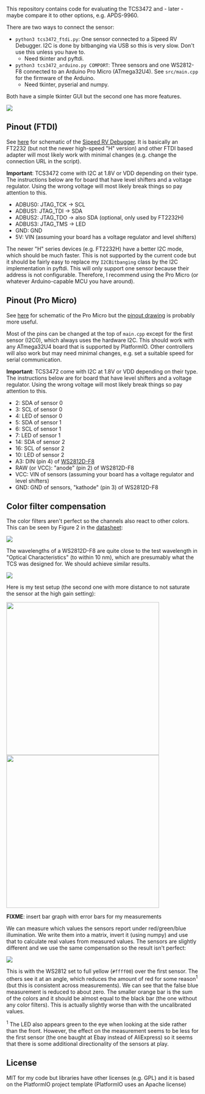 This repository contains code for evaluating the TCS3472 and - later - maybe compare it to other options, e.g. APDS-9960.

There are two ways to connect the sensor:

* `python3 tcs3472_ftdi.py`: One sensor connected to a Sipeed RV Debugger. I2C is done by bitbanging via USB so this is very slow. Don't use this unless you have to.
  * Need tkinter and pyftdi.
* `python3 tcs3472_arduino.py COMPORT`: Three sensors and one WS2812-F8 connected to an Arduino Pro Micro (ATmega32U4). See `src/main.cpp` for the firmware of the Arduino.
  * Need tkinter, pyserial and numpy.

Both have a simple tkinter GUI but the second one has more features.

![](images/tcs3472-gui.png)


Pinout (FTDI)
-------------

See [here](https://github.com/kprasadvnsi/tang-doc/releases/download/1.0.0/FT2232D.Schematic.pdf) for schematic of the [Sipeed RV Debugger](https://tang.sipeed.com/en/hardware-overview/rv-debugger/).
It is basically an FT2232 (but not the newer high-speed "H" version) and other FTDI based adapter will most likely work with minimal changes (e.g. change the connection URL in the script).

**Important**: TCS3472 come with I2C at 1.8V or VDD depending on their type. The instructions below are for board that have level shifters and a voltage regulator. Using the wrong voltage will most likely break things so pay attention to this.

* ADBUS0: JTAG_TCK -> SCL
* ADBUS1: JTAG_TDI -> SDA
* ADBUS2: JTAG_TDO -> also SDA  (optional, only used by FT2232H)
* ADBUS3: JTAG_TMS -> LED
* GND: GND
* 5V: VIN (assuming your board has a voltage regulator and level shifters)

The newer "H" series devices (e.g. FT2232H) have a better I2C mode, which should be much faster. This is not supported by the current code but it should be fairly easy to replace my `I2CBitbanging` class
by the I2C implementation in pyftdi. This will only support one sensor because their address is not configurable. Therefore, I recommend using the Pro Micro (or whatever Arduino-capable MCU you have around).


Pinout (Pro Micro)
------------------

See [here](https://cdn.sparkfun.com/datasheets/Dev/Arduino/Boards/Pro_Micro_v13b.pdf) for schematic of the Pro Micro but the [pinout drawing](https://learn.sparkfun.com/tutorials/pro-micro--fio-v3-hookup-guide/hardware-overview-pro-micro) is probably more useful.

Most of the pins can be changed at the top of `main.cpp` except for the first sensor (I2C0), which always uses the hardware I2C. This should work with any ATmega32U4 board that is supported by PlatformIO. Other controllers will also work but may need minimal changes, e.g. set a suitable speed for serial communication.

**Important**: TCS3472 come with I2C at 1.8V or VDD depending on their type. The instructions below are for board that have level shifters and a voltage regulator. Using the wrong voltage will most likely break things so pay attention to this.

* 2:  SDA of sensor 0
* 3:  SCL of sensor 0
* 4:  LED of sensor 0
* 5:  SDA of sensor 1
* 6:  SCL of sensor 1
* 7:  LED of sensor 1
* 14: SDA of sensor 2
* 16: SCL of sensor 2
* 10: LED of sensor 2
* A3: DIN (pin 4) of [WS2812D-F8](https://datasheet.lcsc.com/lcsc/1811021523_Worldsemi-WS2812D-F8_C139126.pdf)
* RAW (or VCC): "anode" (pin 2) of WS2812D-F8
* VCC: VIN of sensors (assuming your board has a voltage regulator and level shifters)
* GND: GND of sensors, "kathode" (pin 3) of WS2812D-F8


Color filter compensation
-------------------------

The color filters aren't perfect so the channels also react to other colors. This can be seen by Figure 2 in the [datasheet](https://cdn-shop.adafruit.com/datasheets/TCS34725.pdf):

<img src="images/spectral-responsivity.svg">

The wavelengths of a WS2812D-F8 are quite close to the test wavelength in "Optical Characteristics" (to within 10 nm), which are presumably what the TCS was designed for. We should achieve similar
results.

<img src="images/tcs3472-test-conditions.png">

Here is my test setup (the second one with more distance to not saturate the sensor at the high gain setting):

<img src="images/tcs3472-test1.jpg" width="400"><img src="images/tcs3472-test2.jpg" width="400">

**FIXME**: insert bar graph with error bars for my measurements

We can measure which values the sensors report under red/green/blue illumination. We write them into a matrix, invert it (using numpy) and use that to calculate real values from measured values.
The sensors are slightly different and we use the same compensation so the result isn't perfect:

![](images/tcs3472-yellow-over-first-sensor.png)

This is with the WS2812 set to full yellow (`#ffff00`) over the first sensor. The others see it at an angle, which reduces the amount of red for some reason<sup>1</sup> (but this is consistent across measurements).
We can see that the false blue measurement is reduced to about zero. The smaller orange bar is the sum of the colors and it should be almost equal to the black bar (the one without any color filters).
This is actually slightly worse than with the uncalibrated values.

<sup>1</sup> The LED also appears green to the eye when looking at the side rather than the front. However, the effect on the measurement seems to be less for the first sensor (the one baught at Ebay instead
      of AliExpress) so it seems that there is some additional directionality of the sensors at play.

License
-------

MIT for my code but libraries have other licenses (e.g. GPL) and it is based on the PlatformIO project template (PlatformIO uses an Apache license)
